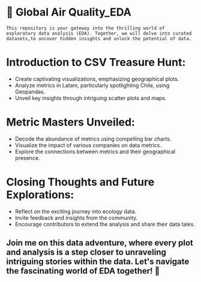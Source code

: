 # 💨 Global Air Quality_EDA
`This repository is your gateway into the thrilling world of exploratory data analysis (EDA). Together, we will delve into curated datasets,to uncover hidden insights and unlock the potential of data.`
# Introduction to CSV Treasure Hunt:
- Create captivating visualizations, emphasizing geographical plots.
- Analyze metrics in Latam, particularly spotlighting Chile, using Geopandas.
- Unveil key insights through intriguing scatter plots and maps.
# Metric Masters Unveiled:
- Decode the abundance of metrics using compelling bar charts.
- Visualize the impact of various companies on data metrics.
- Explore the connections between metrics and their geographical presence.
# Closing Thoughts and Future Explorations:
- Reflect on the exciting journey into ecology data.
- Invite feedback and insights from the community.
- Encourage contributors to extend the analysis and share their data tales.

## Join me on this data adventure, where every plot and analysis is a step closer to unraveling intriguing stories within the data. Let's navigate the fascinating world of EDA together! 🌟
